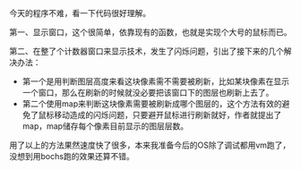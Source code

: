 今天的程序不难，看一下代码很好理解。

第一、显示窗口，这个很简单，依靠现有的函数，也就是实现个大号的鼠标而已。

第二、在整了个计数器窗口来显示技术，发生了闪烁问题，引出了接下来的几个解决办法：

- 第一个是用判断图层高度来看这块像素需不需要被刷新，比如某块像素在显示一个窗口，那么在刷新的时候就没必要把该窗口下的图层也刷新上去了。
- 第二个使用map来判断这块像素需要被刷新成哪个图层的，这个方法有效的避免了鼠标移动造成的闪烁问题，只要避开鼠标进行刷新就好，作者就提出了map，map储存每个像素目前显示的图层层数。

用了以上的方法果然速度快了很多，本来我准备今后的OS除了调试都用vm跑了，没想到用bochs跑的效果还算不错。

